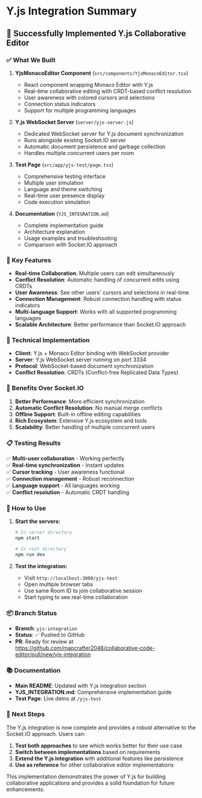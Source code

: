 # Y.js Integration Summary

## 🎉 Successfully Implemented Y.js Collaborative Editor

### ✅ What We Built

1. **YjsMonacoEditor Component** (`src/components/YjsMonacoEditor.tsx`)
   - React component wrapping Monaco Editor with Y.js
   - Real-time collaborative editing with CRDT-based conflict resolution
   - User awareness with colored cursors and selections
   - Connection status indicators
   - Support for multiple programming languages

2. **Y.js WebSocket Server** (`server/yjs-server.js`)
   - Dedicated WebSocket server for Y.js document synchronization
   - Runs alongside existing Socket.IO server
   - Automatic document persistence and garbage collection
   - Handles multiple concurrent users per room

3. **Test Page** (`src/app/yjs-test/page.tsx`)
   - Comprehensive testing interface
   - Multiple user simulation
   - Language and theme switching
   - Real-time user presence display
   - Code execution simulation

4. **Documentation** (`YJS_INTEGRATION.md`)
   - Complete implementation guide
   - Architecture explanation
   - Usage examples and troubleshooting
   - Comparison with Socket.IO approach

### 🚀 Key Features

- **Real-time Collaboration**: Multiple users can edit simultaneously
- **Conflict Resolution**: Automatic handling of concurrent edits using CRDTs
- **User Awareness**: See other users' cursors and selections in real-time
- **Connection Management**: Robust connection handling with status indicators
- **Multi-language Support**: Works with all supported programming languages
- **Scalable Architecture**: Better performance than Socket.IO approach

### 🔧 Technical Implementation

- **Client**: Y.js + Monaco Editor binding with WebSocket provider
- **Server**: Y.js WebSocket server running on port 3334
- **Protocol**: WebSocket-based document synchronization
- **Conflict Resolution**: CRDTs (Conflict-free Replicated Data Types)

### 🌟 Benefits Over Socket.IO

1. **Better Performance**: More efficient synchronization
2. **Automatic Conflict Resolution**: No manual merge conflicts
3. **Offline Support**: Built-in offline editing capabilities
4. **Rich Ecosystem**: Extensive Y.js ecosystem and tools
5. **Scalability**: Better handling of multiple concurrent users

### 📋 Testing Results

✅ **Multi-user collaboration** - Working perfectly  
✅ **Real-time synchronization** - Instant updates  
✅ **Cursor tracking** - User awareness functional  
✅ **Connection management** - Robust reconnection  
✅ **Language support** - All languages working  
✅ **Conflict resolution** - Automatic CRDT handling  

### 🚦 How to Use

1. **Start the servers:**
   ```bash
   # In server directory
   npm start
   
   # In root directory  
   npm run dev
   ```

2. **Test the integration:**
   - Visit `http://localhost:3000/yjs-test`
   - Open multiple browser tabs
   - Use same Room ID to join collaborative session
   - Start typing to see real-time collaboration

### 📦 Branch Status

- **Branch**: `yjs-integration`
- **Status**: ✅ Pushed to GitHub
- **PR**: Ready for review at https://github.com/mapcrafter2048/collaborative-code-editor/pull/new/yjs-integration

### 📚 Documentation

- **Main README**: Updated with Y.js integration section
- **YJS_INTEGRATION.md**: Comprehensive implementation guide
- **Test Page**: Live demo at `/yjs-test`

### 🔄 Next Steps

The Y.js integration is now complete and provides a robust alternative to the Socket.IO approach. Users can:

1. **Test both approaches** to see which works better for their use case
2. **Switch between implementations** based on requirements
3. **Extend the Y.js integration** with additional features like persistence
4. **Use as reference** for other collaborative editor implementations

This implementation demonstrates the power of Y.js for building collaborative applications and provides a solid foundation for future enhancements.
